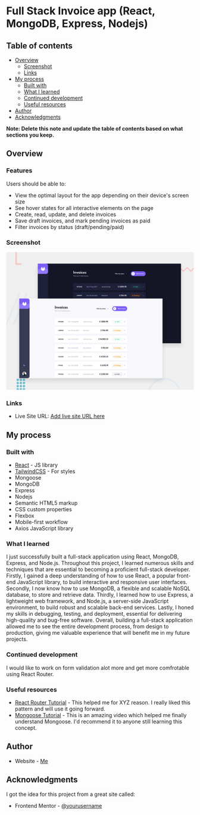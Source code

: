 # Full Stack Invoice app (React, MongoDB, Express, Nodejs)


## Table of contents

- [Overview](#overview)
  - [Screenshot](#screenshot)
  - [Links](#links)
- [My process](#my-process)
  - [Built with](#built-with)
  - [What I learned](#what-i-learned)
  - [Continued development](#continued-development)
  - [Useful resources](#useful-resources)
- [Author](#author)
- [Acknowledgments](#acknowledgments)

**Note: Delete this note and update the table of contents based on what sections you keep.**

## Overview

  ### Features

Users should be able to:

- View the optimal layout for the app depending on their device's screen size
- See hover states for all interactive elements on the page
- Create, read, update, and delete invoices
- Save draft invoices, and mark pending invoices as paid
- Filter invoices by status (draft/pending/paid)

### Screenshot

![](./preview.jpg)


### Links

- Live Site URL: [Add live site URL here](https://your-live-site-url.com)

## My process

### Built with

- [React](https://reactjs.org/) - JS library
- [TailwindCSS](https://tailwindcss.com/) - For styles
- Mongoose
- MongoDB
- Express
- Nodejs
- Semantic HTML5 markup
- CSS custom properties
- Flexbox
- Mobile-first workflow
- Axios JavaScript library

### What I learned

I just successfully built a full-stack application using React, MongoDB, Express, and Node.js. Throughout this project, I learned numerous skills and techniques that are essential to becoming a proficient full-stack developer. Firstly, I gained a deep understanding of how to use React, a popular front-end JavaScript library, to build interactive and responsive user interfaces. Secondly, I now know how to use MongoDB, a flexible and scalable NoSQL database, to store and retrieve data. Thirdly, I learned how to use Express, a lightweight web framework, and Node.js, a server-side JavaScript environment, to build robust and scalable back-end services. Lastly, I honed my skills in debugging, testing, and deployment, essential for delivering high-quality and bug-free software. Overall, building a full-stack application allowed me to see the entire development process, from design to production, giving me valuable experience that will benefit me in my future projects.


### Continued development

I would like to work on form validation alot more and get more comfrotable using React Router.

### Useful resources

- [React Router Tutorial](https://youtu.be/Ul3y1LXxzdU) - This helped me for XYZ reason. I really liked this pattern and will use it going forward.
- [Mongoose Tutorial](https://www.youtube.com/watch?v=DZBGEVgL2eE) - This is an amazing video which helped me finally understand Mongoose. I'd recommend it to anyone still learning this concept.


## Author

- Website - [Me](https://github.com/emmanuelmav/)

## Acknowledgments

I got the idea for this project from a great site called:
- Frontend Mentor - [@yourusername](https://www.frontendmentor.io/profile/yourusername)
